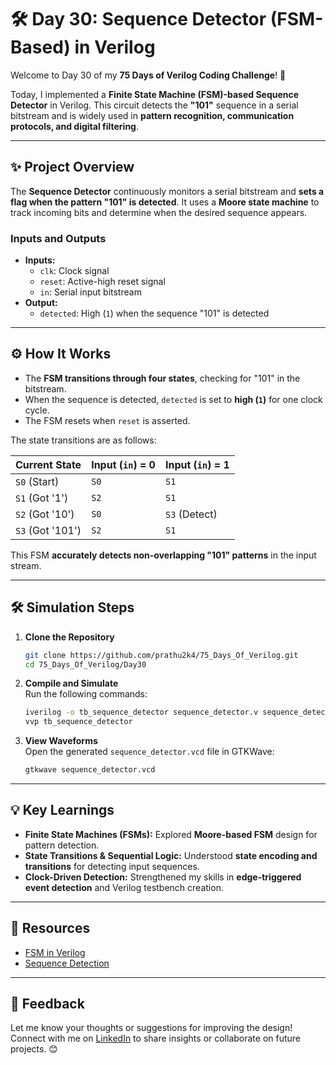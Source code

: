 # 🛠️ Day 30: Sequence Detector (FSM-Based) in Verilog  

Welcome to Day 30 of my **75 Days of Verilog Coding Challenge**! 🎉  

Today, I implemented a **Finite State Machine (FSM)-based Sequence Detector** in Verilog. This circuit detects the **"101"** sequence in a serial bitstream and is widely used in **pattern recognition, communication protocols, and digital filtering**.  

---

## ✨ Project Overview  

The **Sequence Detector** continuously monitors a serial bitstream and **sets a flag when the pattern "101" is detected**. It uses a **Moore state machine** to track incoming bits and determine when the desired sequence appears.  

### **Inputs and Outputs**  
- **Inputs:**  
  - `clk`: Clock signal  
  - `reset`: Active-high reset signal  
  - `in`: Serial input bitstream  
- **Output:**  
  - `detected`: High (`1`) when the sequence "101" is detected  

---

## ⚙️ How It Works  

- The **FSM transitions through four states**, checking for "101" in the bitstream.  
- When the sequence is detected, `detected` is set to **high (`1`)** for one clock cycle.  
- The FSM resets when `reset` is asserted.  

The state transitions are as follows:  

| **Current State** | **Input (`in`) = 0** | **Input (`in`) = 1** |
|------------------|------------------|------------------|
| `S0` (Start)    | `S0`             | `S1`             |
| `S1` (Got '1')  | `S2`             | `S1`             |
| `S2` (Got '10') | `S0`             | `S3` (Detect)    |
| `S3` (Got '101') | `S2`             | `S1`             |

This FSM **accurately detects non-overlapping "101" patterns** in the input stream.  

---

## 🛠️ Simulation Steps  

1. **Clone the Repository**  
   ```bash
   git clone https://github.com/prathu2k4/75_Days_Of_Verilog.git
   cd 75_Days_Of_Verilog/Day30
   ```  

2. **Compile and Simulate**  
   Run the following commands:  
   ```bash
   iverilog -o tb_sequence_detector sequence_detector.v sequence_detector_tb.v
   vvp tb_sequence_detector
   ```  

3. **View Waveforms**  
   Open the generated `sequence_detector.vcd` file in GTKWave:  
   ```bash
   gtkwave sequence_detector.vcd
   ```  

---

## 💡 Key Learnings  

- **Finite State Machines (FSMs):** Explored **Moore-based FSM** design for pattern detection.  
- **State Transitions & Sequential Logic:** Understood **state encoding and transitions** for detecting input sequences.  
- **Clock-Driven Detection:** Strengthened my skills in **edge-triggered event detection** and Verilog testbench creation.  

---

## 🔗 Resources  

- [FSM in Verilog](https://www.chipverify.com/verilog/verilog-finite-state-machine)  
- [Sequence Detection](https://en.wikipedia.org/wiki/Finite-state_machine)  

---

## 🤝 Feedback  

Let me know your thoughts or suggestions for improving the design! Connect with me on [LinkedIn](https://www.linkedin.com/in/pratham-jainvs) to share insights or collaborate on future projects. 😊  

